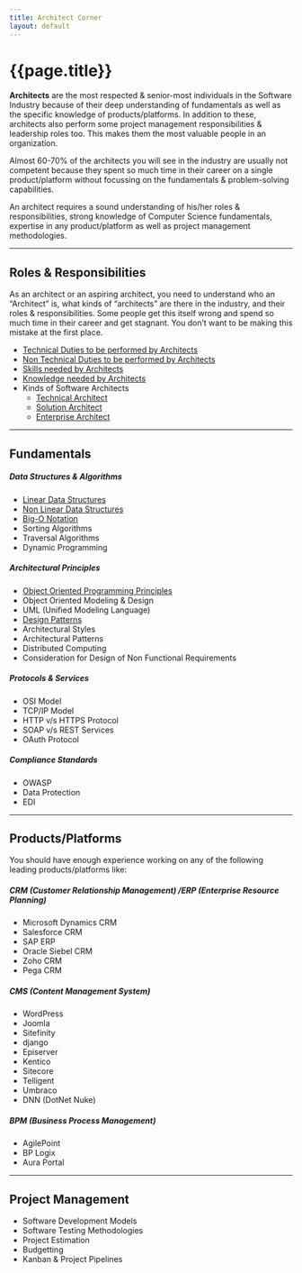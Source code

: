 ```yaml
---
title: Architect Corner
layout: default
---
```


<h1>{{page.title}}</h1>

**Architects** are the most respected & senior-most individuals in the Software Industry because of their deep understanding of fundamentals as well as the specific knowledge of products/platforms. In addition to these, architects also perform some project management responsibilities & leadership roles too. This makes them the most valuable people in an organization.

Almost 60-70% of the architects you will see in the industry are usually not competent because they spent so much time in their career on a single product/platform without focussing on the fundamentals & problem-solving capabilities.

An architect requires a sound understanding of his/her roles & responsibilities, strong knowledge of Computer Science fundamentals, expertise in any product/platform as well as project management methodologies.

---

## Roles & Responsibilities

As an architect or an aspiring architect, you need to understand who an “Architect” is, what kinds of “architects” are there in the industry, and their roles & responsibilities. Some people get this itself wrong and spend so much time in their career and get stagnant. You don’t want to be making this mistake at the first place.

- [Technical Duties to be performed by Architects](/technical-duties-to-be-performed-by-architects/)
- [Non Technical Duties to be performed by Architects](/non-technical-duties-to-be-performed-by-architects/)
- [Skills needed by Architects](/skills-needed-by-architects/)
- [Knowledge needed by Architects](/knowledge-needed-by-architects/)
- Kinds of Software Architects
  - [Technical Architect](/who-is-a-technical-architect-what-do-they-do/)
  - [Solution Architect](/who-is-a-solution-architect-what-do-they-do/)
  - [Enterprise Architect](/who-is-an-enterprise-architect-what-do-they-do/)

---

## Fundamentals

##### Data Structures & Algorithms

- [Linear Data Structures](/what-are-linear-data-structures/)
- [Non Linear Data Structures](/what-are-non-linear-data-structures/)
- [Big-O Notation](/big-o-analysis/)
- Sorting Algorithms
- Traversal Algorithms
- Dynamic Programming

##### Architectural Principles

- [Object Oriented Programming Principles](/object-oriented-programming-principles/)
- Object Oriented Modeling & Design
- UML (Unified Modeling Language)
- [Design Patterns](/what-are-design-patterns/)
- Architectural Styles
- Architectural Patterns
- Distributed Computing
- Consideration for Design of Non Functional Requirements

##### Protocols & Services

- OSI Model
- TCP/IP Model
- HTTP v/s HTTPS Protocol
- SOAP v/s REST Services
- OAuth Protocol

##### Compliance Standards

- OWASP
- Data Protection
- EDI

---

## Products/Platforms

You should have enough experience working on any of the following leading products/platforms like:

##### CRM (Customer Relationship Management) /ERP (Enterprise Resource Planning)

- Microsoft Dynamics CRM
- Salesforce CRM
- SAP ERP
- Oracle Siebel CRM
- Zoho CRM
- Pega CRM

##### CMS (Content Management System)

- WordPress
- Joomla
- Sitefinity
- django
- Episerver
- Kentico
- Sitecore
- Telligent
- Umbraco
- DNN (DotNet Nuke)

##### BPM (Business Process Management)

- AgilePoint
- BP Logix
- Aura Portal

---

## Project Management

- Software Development Models
- Software Testing Methodologies
- Project Estimation
- Budgetting
- Kanban & Project Pipelines
